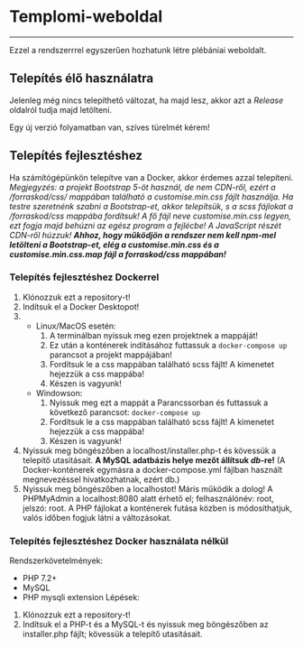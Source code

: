 # Templomi-weboldal
---
Ezzel a rendszerrrel egyszerűen hozhatunk létre plébániai weboldalt.

## Telepítés élő használatra
Jelenleg még nincs telepíthető változat, ha majd lesz, akkor azt a *Release* oldalról tudja majd letölteni.

Egy új verzió folyamatban van, szíves türelmét kérem!
## Telepítés fejlesztéshez
Ha számítógépünkön telepítve van a Docker, akkor érdemes azzal telepíteni.
*Megjegyzés: a projekt Bootstrap 5-öt használ, de nem CDN-ről, ezért a /forraskod/css/ mappában található a customise.min.css fájlt használja. Ha testre szeretnénk szabni a Bootstrap-et, akkor telepítsük, s a scss fájlokat a /forraskod/css mappába fordítsuk! A fő fájl neve customise.min.css legyen, ezt fogja majd behúzni az egész program a fejlécbe! A JavaScript részét CDN-ről húzzuk! **Ahhoz, hogy működjön a rendszer nem kell npm-mel letölteni a Bootstrap-et, elég a customise.min.css és a customise.min.css.map fájl a forraskod/css mappában!***
### Telepítés fejlesztéshez Dockerrel
1. Klónozzuk ezt a repository-t!
2. Indítsuk el a Docker Desktopot!
3. - Linux/MacOS esetén:
      1. A terminálban nyissuk meg ezen projektnek a mappáját!
      2. Ez után a konténerek indításához futtassuk a `docker-compose up` parancsot a projekt mappájában!
      3. Fordítsuk le a css mappában található scss fájlt! A kimenetet hejezzük a css mappába!
      4. Készen is vagyunk!
   - Windowson:
     1. Nyissuk meg ezt a mappát a Parancssorban és futtassuk a következő parancsot: `docker-compose up`
     2. Fordítsuk le a css mappában található scss fájlt! A kimenetet hejezzük a css mappába!
     3. Készen is vagyunk!
4. Nyissuk meg böngészőben a localhost/installer.php-t és kövessük a telepítő utasításait. **A MySQL adatbázis helye mezőt állítsuk *db*-re!** (A Docker-konténerek egymásra a docker-compose.yml fájlban használt megnevezéssel hivatkozhatnak, ezért db.)
5. Nyissuk meg böngészőben a localhostot! Máris működik a dolog! A PHPMyAdmin a localhost:8080 alatt érhető el; felhasználónév: root, jelszó: root. A PHP fájlokat a konténerek futása közben is módosíthatjuk, valós időben fogjuk látni a változásokat.
### Telepítés fejlesztéshez Docker használata nélkül
Rendszerkövetelmények:
- PHP 7.2+
- MySQL
- PHP mysqli extension
Lépések:
1. Klónozzuk ezt a repository-t!
2. Indítsuk el a PHP-t és a MySQL-t és nyissuk meg böngészőben az installer.php fájlt; kövessük a telepítő utasításait.
